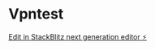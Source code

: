 # Vpntest

[Edit in StackBlitz next generation editor ⚡️](https://stackblitz.com/~/github.com/tonyakaguwop/Vpntest)